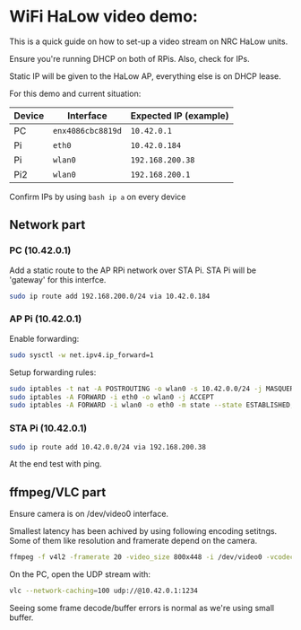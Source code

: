 # WiFi HaLow video demo:
This is a quick guide on how to set-up a video stream
on NRC HaLow units. 

Ensure you're running DHCP on both of RPis.
Also, check for IPs.

Static IP will be given to the HaLow AP, everything else is on DHCP lease.

For this demo and current situation:

| Device | Interface | Expected IP (example)     |
|--------|-----------|---------------------------|
| PC     | `enx4086cbc8819d`    | `10.42.0.1`               |
| Pi     | `eth0`    | `10.42.0.184`             |
| Pi     | `wlan0`   | `192.168.200.38`          |
| Pi2    | `wlan0`   | `192.168.200.1`           |

Confirm IPs by using ```bash ip a``` on every device

## Network part

### PC (10.42.0.1)

Add a static route to the AP RPi network over STA Pi.
STA Pi will be 'gateway' for this interfce.

```bash
sudo ip route add 192.168.200.0/24 via 10.42.0.184
```

### AP Pi (10.42.0.1)
Enable forwarding:

```bash
sudo sysctl -w net.ipv4.ip_forward=1
```

Setup forwarding rules:
```bash
sudo iptables -t nat -A POSTROUTING -o wlan0 -s 10.42.0.0/24 -j MASQUERADE
sudo iptables -A FORWARD -i eth0 -o wlan0 -j ACCEPT
sudo iptables -A FORWARD -i wlan0 -o eth0 -m state --state ESTABLISHED,RELATED -j ACCEPT
```
### STA Pi (10.42.0.1)
```bash
sudo ip route add 10.42.0.0/24 via 192.168.200.38
```

At the end test with ping.

## ffmpeg/VLC part

Ensure camera is on /dev/video0 interface.

Smallest latency has been achived by using following encoding setitngs.
Some of them like resolution and framerate depend on the camera.

```bash
ffmpeg -f v4l2 -framerate 20 -video_size 800x448 -i /dev/video0 -vcodec h264_v4l2m2m -tune zerolatency -preset ultrafast -g 30 -keyint_min 30 -f mpegts udp://10.42.0.1:1234 
```

On the PC, open the UDP stream with:
```bash
vlc --network-caching=100 udp://@10.42.0.1:1234
```

Seeing some frame decode/buffer errors is normal as we're using small buffer.